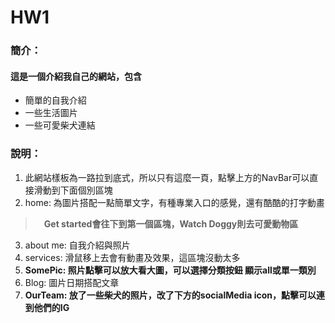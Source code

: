 # HW1

### 簡介：

#### 這是一個介紹我自己的網站，包含
- 簡單的自我介紹
- 一些生活圖片
- 一些可愛柴犬連結

### 說明：

1. 此網站樣板為一路拉到底式，所以只有這麼一頁，點擊上方的NavBar可以直接滑動到下面個別區塊
2. home: 為圖片搭配一點簡單文字，有種專業入口的感覺，還有酷酷的打字動畫 
> &emsp;**Get started會往下到第一個區塊，Watch Doggy則去可愛動物區**

3. about me: 自我介紹與照片
4. services: 滑鼠移上去會有動畫及效果，這區塊沒動太多
5. **SomePic: 照片點擊可以放大看大圖，可以選擇分類按鈕 顯示all或單一類別**
6. Blog: 圖片日期搭配文章
7. **OurTeam: 放了一些柴犬的照片，改了下方的socialMedia icon，點擊可以連到他們的IG**
